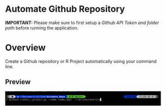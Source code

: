 # Automate Github Repository
**IMPORTANT:** Please make sure to first setup a *Github API Token and folder path* before running the application.

# Overview
Create a Github repository or R Project automatically using your command line.

## Preview
<img src="figs/Github_Auto_R.png" alt="R Project Example">
